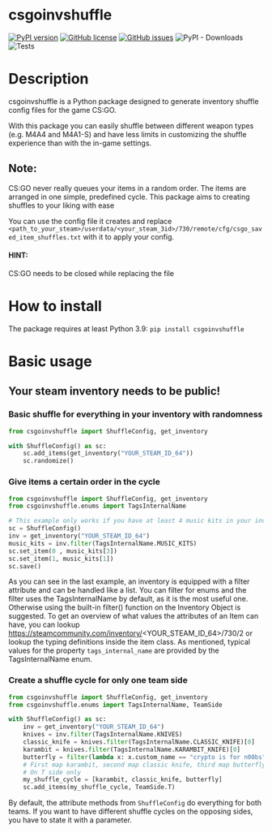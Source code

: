 # csgoinvshuffle
[![PyPI version](https://badge.fury.io/py/csgoinvshuffle.svg)](https://badge.fury.io/py/csgoinvshuffle)
[![GitHub license](https://img.shields.io/github/license/kreyoo/csgo-inv-shuffle)](https://github.com/kreyoo/csgo-inv-shuffle/blob/master/LICENSE)
[![GitHub issues](https://img.shields.io/github/issues/kreyoo/csgo-inv-shuffle)](https://github.com/kreyoo/csgo-inv-shuffle/issues)
![PyPI - Downloads](https://img.shields.io/pypi/dd/csgoinvshuffle)
![Tests](https://github.com/kreyoo/csgo-inv-shuffle/actions/workflows/pytest.yml/badge.svg)
# Description

csgoinvshuffle is a Python package designed to generate inventory shuffle config files for the game CS:GO.

With this package you can easily shuffle between different weapon types (e.g. M4A4 and M4A1-S) and have less limits in customizing the shuffle experience than with the in-game settings.

## Note: 
CS:GO never really queues your items in a random order.
The items are arranged in one simple, predefined cycle.
This package aims to creating shuffles to your liking with ease

You can use the config file it creates and replace `<path_to_your_steam>/userdata/<your_steam_3id>/730/remote/cfg/csgo_saved_item_shuffles.txt` with it to apply your config.


#### HINT: 
CS:GO needs to be closed while replacing the file





# How to install

The package requires at least Python 3.9:
```pip install csgoinvshuffle```

# Basic usage

## Your steam inventory needs to be public!
### Basic shuffle for everything in your inventory with randomness

```python
from csgoinvshuffle import ShuffleConfig, get_inventory

with ShuffleConfig() as sc:
    sc.add_items(get_inventory("YOUR_STEAM_ID_64"))
    sc.randomize()
```

### Give items a certain order in the cycle
```python
from csgoinvshuffle import ShuffleConfig, get_inventory
from csgoinvshuffle.enums import TagsInternalName

# This example only works if you have at least 4 music kits in your inventory
sc = ShuffleConfig()
inv = get_inventory("YOUR_STEAM_ID_64")
music_kits = inv.filter(TagsInternalName.MUSIC_KITS)
sc.set_item(0 , music_kits[3])
sc.set_item(1, music_kits[1])
sc.save()
```

As you can see in the last example, an inventory is equipped with a filter attribute and can be handled like a list.
You can filter for enums and the filter uses the TagsInternalName by default, as it is the most useful one.
Otherwise using the built-in filter() function on the Inventory Object is suggested.
To get an overview of what values the attributes of an Item can have, you can lookup https://steamcommunity.com/inventory/<YOUR_STEAM_ID_64>/730/2 
or lookup the typing definitions inside the item class.
As mentioned, typical values for the property `tags_internal_name` are provided by the TagsInternalName enum.


### Create a shuffle cycle for only one team side

```python
from csgoinvshuffle import ShuffleConfig, get_inventory
from csgoinvshuffle.enums import TagsInternalName, TeamSide

with ShuffleConfig() as sc:
    inv = get_inventory("YOUR_STEAM_ID_64")
    knives = inv.filter(TagsInternalName.KNIVES)
    classic_knife = knives.filter(TagsInternalName.CLASSIC_KNIFE)[0]
    karambit = knives.filter(TagsInternalName.KARAMBIT_KNIFE)[0]
    butterfly = filter(lambda x: x.custom_name == "crypto is for n00bs", knives)
    # First map karambit, second map classic knife, third map butterfly, next map karambit again...
    # On T side only
    my_shuffle_cycle = [karambit, classic_knife, butterfly] 
    sc.add_items(my_shuffle_cycle, TeamSide.T)
```

By default, the attribute methods from `ShuffleConfig` do everything for both teams.
If you want to have different shuffle cycles on the opposing sides, you have to state it with a parameter.

